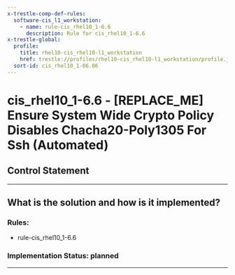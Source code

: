 ```yaml
---
x-trestle-comp-def-rules:
  software-cis_l1_workstation:
    - name: rule-cis_rhel10_1-6.6
      description: Rule for cis_rhel10_1-6.6
x-trestle-global:
  profile:
    title: rhel10-cis_rhel10-l1_workstation
    href: trestle://profiles/rhel10-cis_rhel10-l1_workstation/profile.json
  sort-id: cis_rhel10_1-06.06
---
```


# cis_rhel10_1-6.6 - \[REPLACE_ME\] Ensure System Wide Crypto Policy Disables Chacha20-Poly1305 For Ssh (Automated)

## Control Statement

______________________________________________________________________

## What is the solution and how is it implemented?

<!-- For implementation status enter one of: implemented, partial, planned, alternative, not-applicable -->

<!-- Note that the list of rules under ### Rules: is read-only and changes will not be captured after assembly to JSON -->

<!-- Add control implementation description here for control: cis_rhel10_1-6.6 -->

### Rules:

  - rule-cis_rhel10_1-6.6

### Implementation Status: planned

______________________________________________________________________
